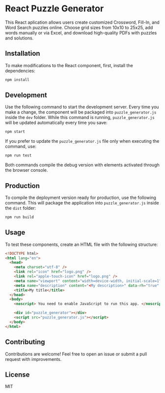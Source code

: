 # React Puzzle Generator 

This React aplication allows users create customized Crossword, Fill-In, and Word Search puzzles online. Choose grid sizes from 10x10 to 25x25, add words manually or via Excel, and download high-quality PDFs with puzzles and solutions.

## Installation

To make modifications to the React component, first, install the dependencies:

```bash
npm install
```

## Development

Use the following command to start the development server. Every time you make a change, the component will be packaged into `puzzle_generator.js` inside the `dev` folder. While this command is running, `puzzle_generator.js` will be updated automatically every time you save:

```bash
npm start
```

If you prefer to update the `puzzle_generator.js` file only when executing the command, use:

```bash
npm run test
```

Both commands compile the debug version with elements activated through the browser console.

## Production

To compile the deployment version ready for production, use the following command. This will package the application into `puzzle_generator.js` inside the `dist` folder:

```bash
npm run build
```

## Usage

To test these components, create an HTML file with the following structure:

```html
<!DOCTYPE html>
<html lang="en">
  <head>
    <meta charset="utf-8" />
    <link rel="icon" href="logo.png" />
    <link rel="apple-touch-icon" href="logo.png" />
    <meta name="viewport" content="width=device-width, initial-scale=1" />
    <meta name="description" content="<My description>" data-rh="true" />
    <title>My title</title>
  </head>
  <body>
    <noscript> You need to enable JavaScript to run this app. </noscript>

    <div id="puzzle_generator"></div>
    <script src="puzzle_generator.js"></script>
  </body>
</html>
```

## Contributing

Contributions are welcome! Feel free to open an issue or submit a pull request with improvements.

## License

MIT
